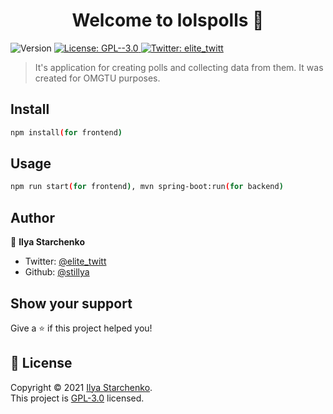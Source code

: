 <h1 align="center">Welcome to lolspolls 👋</h1>
<p>
  <img alt="Version" src="https://img.shields.io/badge/version-0.1.0-blue.svg?cacheSeconds=2592000" />
  <a href="https://github.com/stillya/lolspolls/blob/master/LICENSE" target="_blank">
    <img alt="License: GPL--3.0" src="https://img.shields.io/badge/License-GPL-3.0-yellow.svg" />
  </a>
  <a href="https://twitter.com/elite_twitt" target="_blank">
    <img alt="Twitter: elite_twitt" src="https://img.shields.io/twitter/follow/elite_twitt.svg?style=social" />
  </a>
</p>

> It's application for creating polls and collecting data from them. It was created for OMGTU purposes.

## Install

```sh
npm install(for frontend)
```

## Usage

```sh
npm run start(for frontend), mvn spring-boot:run(for backend)
```

## Author

👤 **Ilya Starchenko**

* Twitter: [@elite_twitt](https://twitter.com/elite_twitt)
* Github: [@stillya](https://github.com/stillya)

## Show your support

Give a ⭐️ if this project helped you!

## 📝 License

Copyright © 2021 [Ilya Starchenko](https://github.com/stillya).<br />
This project is [GPL-3.0](https://github.com/stillya/lolspolls/blob/master/LICENSE) licensed.
